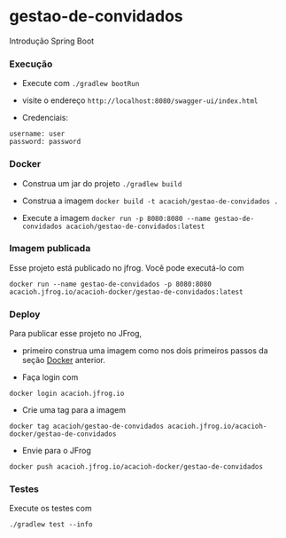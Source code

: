 # gestao-de-convidados
Introdução Spring Boot

### Execução

- Execute com `./gradlew bootRun`

- visite o endereço `http://localhost:8080/swagger-ui/index.html`

- Credenciais:
```
username: user
password: password  
```

### Docker

- Construa um jar do projeto
`./gradlew build`

- Construa a imagem
`docker build -t acacioh/gestao-de-convidados .`
  
- Execute a imagem
`docker run -p 8080:8080 --name gestao-de-convidados acacioh/gestao-de-convidados:latest`

### Imagem publicada

Esse projeto está publicado no jfrog. Você pode executá-lo com

`docker run --name gestao-de-convidados -p 8080:8080 acacioh.jfrog.io/acacioh-docker/gestao-de-convidados:latest`

### Deploy

Para publicar esse projeto no JFrog,

- primeiro construa uma imagem como nos dois primeiros passos da seção [Docker](###Docker) anterior.

- Faça login com

`docker login acacioh.jfrog.io`

- Crie uma tag para a imagem

`docker tag acacioh/gestao-de-convidados acacioh.jfrog.io/acacioh-docker/gestao-de-convidados`

- Envie para o JFrog

`docker push acacioh.jfrog.io/acacioh-docker/gestao-de-convidados`

### Testes

Execute os testes com

`./gradlew test --info`
